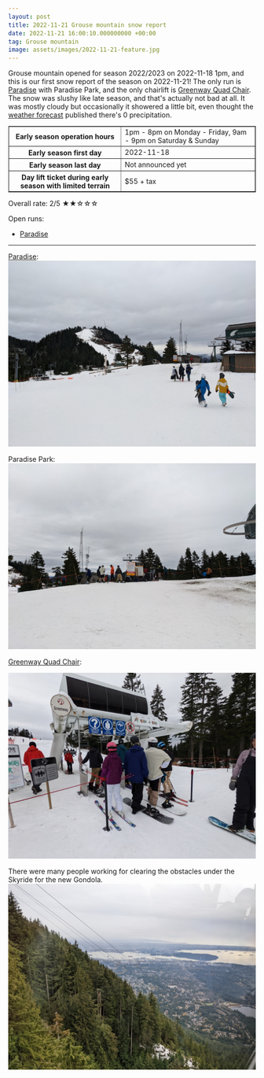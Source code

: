 ```yaml
---
layout: post
title: 2022-11-21 Grouse mountain snow report
date: 2022-11-21 16:00:10.000000000 +00:00
tag: Grouse mountain
image: assets/images/2022-11-21-feature.jpg
---
```


Grouse mountain opened for season 2022/2023 on 2022-11-18 1pm, and this is our first snow report of the season on 2022-11-21!
The only run is [Paradise](/grouse/paradise) with Paradise Park, and the only chairlift is [Greenway Quad Chair](/grouse/greenway-chair/). The snow was slushy like late season, and that's actually not bad at all.
It was mostly cloudy but occasionally it showered a little bit, even thought the [weather forecast](https://www.snow-forecast.com/resorts/Grouse-Mountain/6day/mid) published there's 0 precipitation.

<table border=1>
<tr>
<th>Early season operation hours</th>
<td>1pm - 8pm on Monday - Friday, 9am - 9pm on Saturday & Sunday</td>
</tr><tr>
<th>Early season first day</th>
<td>2022-11-18</td>
</tr><tr>
<th>Early season last day</th>
<td>Not announced yet</td>
</tr><tr>
<th>Day lift ticket during early season with limited terrain</th>
<td>$55 + tax</td>
</tr>
</table>

Overall rate: 2/5 ★★☆☆☆

Open runs:

* [Paradise](/grouse/paradise)

---

[Paradise](/grouse/paradise):
![](/assets/images/2022-11-21-paradise.jpg)

Paradise Park:
![](/assets/images/2022-11-21-paradise-park.jpg)

[Greenway Quad Chair](/grouse/greenway-chair/):

![](/assets/images/2022-11-21-greenway-chair.jpg)

There were many people working for clearing the obstacles under the Skyride for the new Gondola.
![](/assets/images/2022-11-21-construction-for-new-gondola.jpg)
